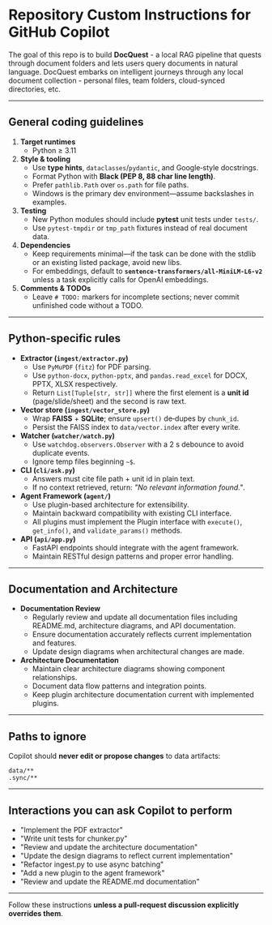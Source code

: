 # Repository Custom Instructions for GitHub Copilot

The goal of this repo is to build **DocQuest** - a local RAG pipeline that quests through document folders and lets users query documents in natural language. DocQuest embarks on intelligent journeys through any local document collection - personal files, team folders, cloud-synced directories, etc.

---

## General coding guidelines

1. **Target runtimes**  
   * Python ≥ 3.11
2. **Style & tooling**  
   * Use **type hints**, `dataclasses`/`pydantic`, and Google‑style docstrings.  
   * Format Python with **Black (PEP 8, 88 char line length)**.  
   * Prefer `pathlib.Path` over `os.path` for file paths.  
   * Windows is the primary dev environment—assume backslashes in examples.
3. **Testing**  
   * New Python modules should include **pytest** unit tests under `tests/`.  
   * Use `pytest‑tmpdir` or `tmp_path` fixtures instead of real document data.
4. **Dependencies**  
   * Keep requirements minimal—if the task can be done with the stdlib or an existing listed package, avoid new libs.  
   * For embeddings, default to **`sentence‑transformers/all‑MiniLM‑L6‑v2`** unless a task explicitly calls for OpenAI embeddings.
5. **Comments & TODOs**  
   * Leave `# TODO:` markers for incomplete sections; never commit unfinished code without a TODO.  

---

## Python‑specific rules

* **Extractor (`ingest/extractor.py`)**  
  * Use `PyMuPDF` (`fitz`) for PDF parsing.  
  * Use `python‑docx`, `python‑pptx`, and `pandas.read_excel` for DOCX, PPTX, XLSX respectively.  
  * Return `List[Tuple[str, str]]` where the first element is a **unit id** (page/slide/sheet) and the second is raw text.
* **Vector store (`ingest/vector_store.py`)**  
  * Wrap **FAISS** + **SQLite**; ensure `upsert()` de‑dupes by `chunk_id`.  
  * Persist the FAISS index to `data/vector.index` after every write.
* **Watcher (`watcher/watch.py`)**  
  * Use `watchdog.observers.Observer` with a 2 s debounce to avoid duplicate events.  
  * Ignore temp files beginning `~$`.
* **CLI (`cli/ask.py`)**  
  * Answers must cite file path + unit id in plain text.  
  * If no context retrieved, return: *"No relevant information found."*.
* **Agent Framework (`agent/`)**  
  * Use plugin-based architecture for extensibility.  
  * Maintain backward compatibility with existing CLI interface.  
  * All plugins must implement the Plugin interface with `execute()`, `get_info()`, and `validate_params()` methods.
* **API (`api/app.py`)**  
  * FastAPI endpoints should integrate with the agent framework.  
  * Maintain RESTful design patterns and proper error handling.

---

## Documentation and Architecture

* **Documentation Review**  
  * Regularly review and update all documentation files including README.md, architecture diagrams, and API documentation.  
  * Ensure documentation accurately reflects current implementation and features.  
  * Update design diagrams when architectural changes are made.
* **Architecture Documentation**  
  * Maintain clear architecture diagrams showing component relationships.  
  * Document data flow patterns and integration points.  
  * Keep plugin architecture documentation current with implemented plugins.

---

## Paths to ignore

Copilot should **never edit or propose changes** to data artifacts:

```
data/**
.sync/**
```

---

## Interactions you can ask Copilot to perform

* "Implement the PDF extractor"
* "Write unit tests for chunker.py"
* "Review and update the architecture documentation"
* "Update the design diagrams to reflect current implementation"
* "Refactor ingest.py to use async batching"
* "Add a new plugin to the agent framework"
* "Review and update the README.md documentation"

---

Follow these instructions **unless a pull‑request discussion explicitly overrides them**.
